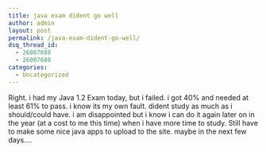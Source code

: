 ```yaml
---
title: java exam dident go well
author: admin
layout: post
permalink: /java-exam-dident-go-well/
dsq_thread_id:
  - 26007688
  - 26007688
categories:
  - Uncategorized
---
```

Right. i had my Java 1.2 Exam today, but i failed. i got 40% and needed at least 61% to pass. i know its my own fault. dident study as much as i should/could have. i am disappointed but i know i can do it again later on in the year (at a cost to me this time) when i have more time to study. Still have to make some nice java apps to upload to the site. maybe in the next few days&#8230;.